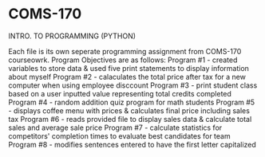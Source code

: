 # COMS-170
INTRO. TO PROGRAMMING (PYTHON)

Each file is its own seperate programming assignment from COMS-170 courseowrk. 
Program Objectives are as follows:
  Program #1 - created variables to store data & used five print statements to display information about myself
  Program #2 - calaculates the total price after tax for a new computer when using employee disccount
  Program #3 - print student class based on a user inputted value representing total credits completed 
  Program #4 - random addition quiz program for math students
  Program #5 - displays coffee menu with prices & calculates final price including sales tax 
  Program #6 - reads provided file to display sales data & calculate total sales and average sale price
  Program #7 - calculate statistics for competitors' completion times to evaluate best candidates for team 
  Program #8 - modifies sentences entered to have the first letter capitalized

